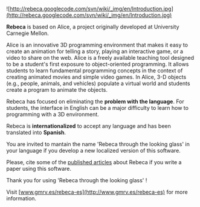 ![http://rebeca.googlecode.com/svn/wiki/_img/en/Introduction.jpg](http://rebeca.googlecode.com/svn/wiki/_img/en/Introduction.jpg)<br />

**Rebeca** is based on Alice, a project originally developed at University Carnegie Mellon.

Alice is an innovative 3D programming environment that makes it easy to create an animation for telling a story, playing an interactive game, or a video to share on the web. Alice is a freely available teaching tool designed to be a student's first exposure to object-oriented programming. It allows students to learn fundamental programming concepts in the context of creating animated movies and simple video games. In Alice, 3-D objects (e.g., people, animals, and vehicles) populate a virtual world and students create a program to animate the objects.

Rebeca has focused on eliminating the **problem with the language**. For students, the interface in English can be a major difficulty to learn how to programming with a 3D environment.

Rebeca is **internationalized** to accept any language and has been translated into **Spanish**.

You are invited to mantain the name 'Rebeca through the looking glass' in your language if you develop a new localized version of this software.

Please, cite some of the [published articles](http://www.gmrv.es/rebeca-es/publicaciones.html) about Rebeca if you write a paper using this software.


Thank you for using 'Rebeca through the looking glass' !

Visit [www.gmrv.es/rebeca-es](http://www.gmrv.es/rebeca-es) for more information.
